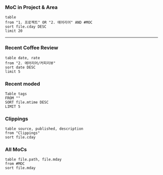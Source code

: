 ### MoC in Project & Area
```dataview
table
from "1. 프로젝트" OR "2. 에어리어" AND #MOC
sort file.cday DESC
limit 20
```
- - -

### Recent Coffee Review
```dataview
table date, rate
from "2. 에어리어/커피리뷰"
sort date DESC
limit 5
```
### Recent moded
```dataview
Table tags
FROM ""
SORT file.mtime DESC
LIMIT 5
```
### Clippings
```dataview
table source, published, description
from "Clippings"
sort file.cday
```
### All MoCs
```dataview
table file.path, file.mday
from #MOC
sort file.mday
```
